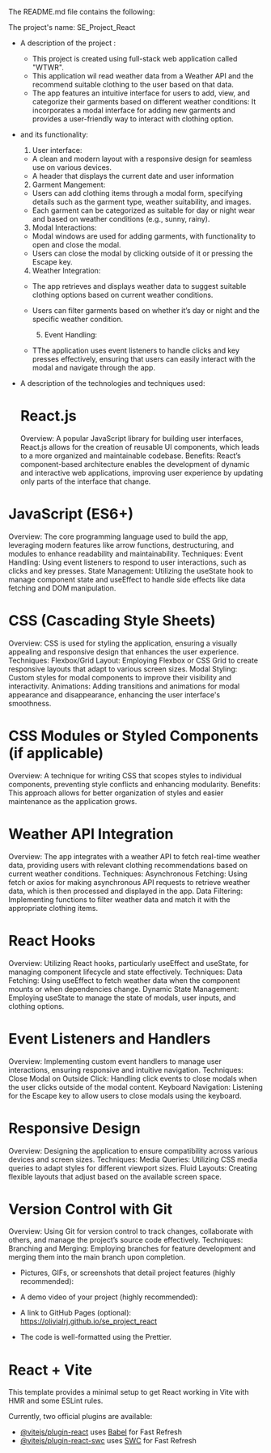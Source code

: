 The README.md file contains the following:

The project's name: SE_Project_React

- A description of the project :

  - This project is created using full-stack web application called "WTWR".
  - This application wil read weather data from a Weather API and the recommend suitable clothing to the user based on that data.
  - The app features an intuitive interface for users to add, view, and categorize their garments based on different weather conditions: It incorporates a modal interface for adding new garments and provides a user-friendly way to interact with clothing option.

- and its functionality:

  1. User interface:

  - A clean and modern layout with a responsive design for seamless use on various devices.
  - A header that displays the current date and user information

  2. Garment Mangement:

  - Users can add clothing items through a modal form, specifying details such as the garment type, weather suitability, and images.
  - Each garment can be categorized as suitable for day or night wear and based on weather conditions (e.g., sunny, rainy).

  3. Modal Interactions:

  - Modal windows are used for adding garments, with functionality to open and close the modal.
  - Users can close the modal by clicking outside of it or pressing the Escape key.

  4. Weather Integration:

  - The app retrieves and displays weather data to suggest suitable clothing options based on current weather conditions.
  - Users can filter garments based on whether it’s day or night and the specific weather condition.

    5. Event Handling:

  - TThe application uses event listeners to handle clicks and key presses effectively, ensuring that users can easily interact with the modal and navigate through the app.

- A description of the technologies and techniques used:

  # React.js

  Overview: A popular JavaScript library for building user interfaces, React.js allows for the creation of reusable UI components, which leads to a more organized and maintainable codebase.
  Benefits: React’s component-based architecture enables the development of dynamic and interactive web applications, improving user experience by updating only parts of the interface that change.

# JavaScript (ES6+)

Overview: The core programming language used to build the app, leveraging modern features like arrow functions, destructuring, and modules to enhance readability and maintainability.
Techniques:
Event Handling: Using event listeners to respond to user interactions, such as clicks and key presses.
State Management: Utilizing the useState hook to manage component state and useEffect to handle side effects like data fetching and DOM manipulation.

# CSS (Cascading Style Sheets)

Overview: CSS is used for styling the application, ensuring a visually appealing and responsive design that enhances the user experience.
Techniques:
Flexbox/Grid Layout: Employing Flexbox or CSS Grid to create responsive layouts that adapt to various screen sizes.
Modal Styling: Custom styles for modal components to improve their visibility and interactivity.
Animations: Adding transitions and animations for modal appearance and disappearance, enhancing the user interface's smoothness.

# CSS Modules or Styled Components (if applicable)

Overview: A technique for writing CSS that scopes styles to individual components, preventing style conflicts and enhancing modularity.
Benefits: This approach allows for better organization of styles and easier maintenance as the application grows.

# Weather API Integration

Overview: The app integrates with a weather API to fetch real-time weather data, providing users with relevant clothing recommendations based on current weather conditions.
Techniques:
Asynchronous Fetching: Using fetch or axios for making asynchronous API requests to retrieve weather data, which is then processed and displayed in the app.
Data Filtering: Implementing functions to filter weather data and match it with the appropriate clothing items.

# React Hooks

Overview: Utilizing React hooks, particularly useEffect and useState, for managing component lifecycle and state effectively.
Techniques:
Data Fetching: Using useEffect to fetch weather data when the component mounts or when dependencies change.
Dynamic State Management: Employing useState to manage the state of modals, user inputs, and clothing options.

# Event Listeners and Handlers

Overview: Implementing custom event handlers to manage user interactions, ensuring responsive and intuitive navigation.
Techniques:
Close Modal on Outside Click: Handling click events to close modals when the user clicks outside of the modal content.
Keyboard Navigation: Listening for the Escape key to allow users to close modals using the keyboard.

# Responsive Design

Overview: Designing the application to ensure compatibility across various devices and screen sizes.
Techniques:
Media Queries: Utilizing CSS media queries to adapt styles for different viewport sizes.
Fluid Layouts: Creating flexible layouts that adjust based on the available screen space.

# Version Control with Git

Overview: Using Git for version control to track changes, collaborate with others, and manage the project’s source code effectively.
Techniques:
Branching and Merging: Employing branches for feature development and merging them into the main branch upon completion.

- Pictures, GIFs, or screenshots that detail project features (highly recommended):

- A demo video of your project (highly recommended):

- A link to GitHub Pages (optional):
  https://olivialrj.github.io/se_project_react

- The code is well-formatted using the Prettier.

# React + Vite

This template provides a minimal setup to get React working in Vite with HMR and some ESLint rules.

Currently, two official plugins are available:

- [@vitejs/plugin-react](https://github.com/vitejs/vite-plugin-react/blob/main/packages/plugin-react/README.md) uses [Babel](https://babeljs.io/) for Fast Refresh
- [@vitejs/plugin-react-swc](https://github.com/vitejs/vite-plugin-react-swc) uses [SWC](https://swc.rs/) for Fast Refresh

